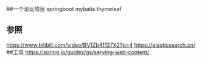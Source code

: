 ##一个论坛项目
springboot 
mybatis
thymeleaf
## 参照
https://www.bilibili.com/video/BV1Zb41137X2?p=4
https://elasticsearch.cn/
##工具
https://spring.io/guides/gs/serving-web-content/
